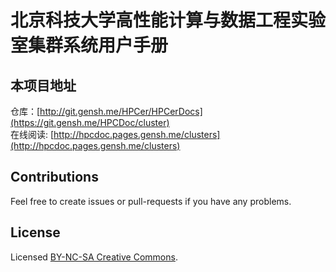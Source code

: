 # 北京科技大学高性能计算与数据工程实验室集群系统用户手册

## 本项目地址
仓库：[http://git.gensh.me/HPCer/HPCerDocs](https://git.gensh.me/HPCDoc/cluster)  
在线阅读: [http://hpcdoc.pages.gensh.me/clusters](http://hpcdoc.pages.gensh.me/clusters)

## Contributions
Feel free to create issues or pull-requests if you have any problems.

## License
Licensed [BY-NC-SA Creative Commons](http://creativecommons.org/licenses/by-nc-sa/4.0/).
